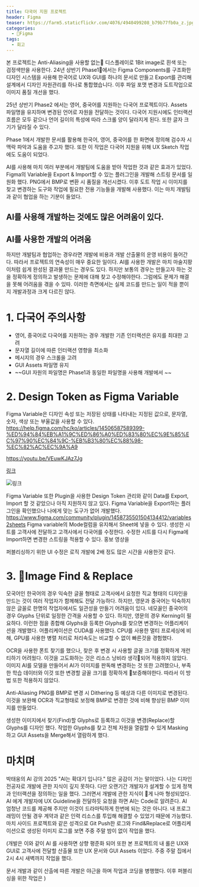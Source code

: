 ```yaml
---
title: 다국어 지원 프로젝트
header: Figma
teaser: https://farm5.staticflickr.com/4076/4940499208_b79b77fb0a_z.jpg
categories:
  - Figma
tags:
  - 회고
---
```

본 프로젝트는 Anti-Aliasing을 사용할 없는 디스플레이로 1Bit image로 흰색 또는 검정색만을 사용한다. 
24년 상반기 Phase1에서는  Figma Components를 구조화한 디자인 시스템을 사용해 한국어로 UX와 GUI를 하나의 문서로 만들고 Export를 관리해 설계에서 디자인 자원관리를 하나로 통합했습니다. 이후 파일 포맷 변경과 도트작업으로 이미지 품질 개선을 했다.

25년 상반기 Phase2 에서는 영어, 중국어를 지원하는 다국어 프로젝트이다. Assets 파일명을 유지하며 변경된 언어로 자원을 전달하는 것이다. 다국어 지원시에도 인터랙션 흐름은 모두 같으나 언어 길이의 특성에 따라 스크롤 양이 달라지게 된다. 또한 글자 크기가 달라질 수 있다. 

Phase 1에서 개발한 문서를 활용해 한국어, 영어, 중국어를 한 화면에 정의해 검수자 시 맥락 파악과 도움을 주고자 했다. 또한 이 작업은 다국어 지원을 위해 UX Sketch 작업에도 도움이 되었다. 

AI를 사용해 마치 여러 부분에서 개발팀에 도움을 받아 작업한 것과 같은 효과가 있었다. Figma의 Variable을 Export & Import할 수 있는 플러그인을 개발해 스트링 문서를 일원화 했다.
PNG에서 BMP로 변환 시 품질을 개선시켰다. 이후 도트 작업 시 이미지를 찾고 변경하는 도구와 작업에 필요한 전용 기능들을  개발해 사용했다. 이는 마치 개발팀과 같이 협업을 하는 기분이 들었다. 


## AI를 사용해 개발하는 것에도 많은 어려움이 있다.
## AI를 사용한 개발의 어려움

하지만 개발팀과 협업하는 경우라면 개발에 비용과 개발 산출물의 운영 비용이 들어간다. 따라서 프로젝트의 연속성이 매우 중요한 일이다. 
AI를 사용한 개발은 마치  마술지팡이처럼 쉽게 완성된 결과물 만드는 경우도 있다. 하지만 보통의 경우는 만들고자  하는 것을 정확하게 정의하고 발생하는 문제에 대해 찾고 수정해야한다. 그럼에도 문제가 해결을 못해 어려움을 겪을 수 있따. 이러한 측면에서는 실제 코드를 만드는 일이 적을 뿐이지 개발과정과 크게 다르진 않다. 



# 1. 다국어 주의사항
- 영어, 중국어로 다국어를 지원하는 경우 개발한 기존 인터랙션은 유지를 최대한 고려
- 문자열 길이에 따른 인터랙션 영향을 최소화
- 메시지의 경우 스크롤을 고려
- GUI Assets 파일명 유지
- ~~GUI 자원의 파일명은 Phase1과 동일한 파일명을 사용해 개발에서 ~~

# 2. Design Token as Figma Variable
Figma Variable은 디자인 속성 또는 저장된 상태를 나타내는 지정된 값으로, 문자열, 숫자, 색상 또는 부울값을 사용할 수 있다. 
https://help.figma.com/hc/ko/articles/14506587589399-%ED%94%84%EB%A1%9C%ED%86%A0%ED%83%80%EC%9E%85%EC%97%90%EC%84%9C-%EB%B3%80%EC%88%98-%EC%82%AC%EC%9A%A9

https://youtu.be/VEuwKJAz7Jg

[링크](https://help.figma.com/hc/en-us/articles/15145852043927-Create-and-manage-variables)

![링크](assets/images/Create%20and%20manage%20variables%20–%20Figma%20Learn%20-%20Help%20Center_000002.png)


Figma Variable 또한 Plugin을 사용한 Design Token 관리와 같이 Data를 Export, Import 할 것 같았으나 아직 지원하지 않고 있다. Figma Variable을 Export하는 플러그인을 확인했으나 나에게 맞는 도구가 없어 개발했다. 
https://www.figma.com/community/plugin/1458735501504134412/variables2sheets
Figma variable의 Mode컬럼을 유지해서 Sheet에 넣을 수 있다. 생성한 시트를 고객사에 전달하고 고객사에서 다국어를 수정한다. 수정한 시트를 다시 Figma에 Import하면 변경한 스트링을 적용할 수 있다. 홍보 영상을

퍼블리싱하기 위한 UI 수정은 로직 개발에 2배 정도 많은 시간을 사용한것 같다.


# 3. Image Find & Replace
모국어인 한국어의 경우 익숙한 글꼴 형태로 고객사에서 요청한 직교 형태의 디자인을 만드는 것이 여러 작업자가 함께해도 전달 가능하다. 
하지만, 영문과 중국어는 익숙하지 않은 글꼴로 한명의 작업자에서도 일관성을 만들기 어려움이 있다. 네모꼴인 중국어의 경우 Glyphs 단위로 일정한 간격을 사용할 수 있다. 하지만, 영문의 경우 Kerning이 필요하다. 이런한 점을 종합해 Glyphs을 등록한 Glyphs를 찾으면 변경하는 어플리케이션을 개발했다.
어플리케이션은 CUDA를 사용했다. CPU를 사용한 멀티 프로세싱에 비해,  GPU를 사용한 병렬 처리로 처리속도는 비교할 수 없이 빠른것을 경험했다. 

OCR을 사용한 폰트 찾기를 했으나, 찾은 후 변경 시 사용할 글꼴 크기를 정확하게 개런티하기 어려웠다. 이것을 고도화하는 것은 리소스 낭비라 생각되어 적용하지 않았다.
이미지 AI를 모델을 만들어서 AI가 이미지를 판독해 변경하는 것 또한 고려했으나, 부족한 학습 데이터와 이것 또한 변경할 글꼴 크기를 정확하게 보증해야한다. 따라서 이 방법 또한 적용하지 않았다.

Anti-Aliasing PNG를 BMP로 변경 시 Dithering 등 예상과 다른 이미지로 변경된다. 이것을 보완해 OCR과 직교형태로 보정해 BMP로 변경한 것에 비해 향상된 BMP 이미지를 만들었다.

생성한 이미지에서 찾기(Find)할 Glyphs로 등록하고 이것을 변경(Replace)할 Glyphs를 디자인 했다. 작업한 Glyphs를 찾고 전체 자원을 열람할 수 있게 Masking하고 GUI Assets을 Merge해서 열람하게 했다.


# **마치며**
박태웅의 AI 강의 2025 "AI는 확대기 입니다." 많은 공감이 가는 말이었다. 나는 디자인 전공자로 개발에 관한 지식이 깊지 못하다. 다만 오랜기간 개발자가 설계할 수 있게 정책과 인터랙션을 정의하는 일을 했다. 그러면서 개발에 관한 지식이 게 나마 형성되었다. AI 에게 개발자에 UX Guideline을 전달하듯 요청을 하면 AI는 Code로 알려준다. AI 엄청난 코드를 제공해 주지만 이것이 드라마틱하게 한번에 되는 것은 아니다. 내 프로그래밍이 안될 경우 계약과 같은 인력 리소스를 투입해 해결할 수 있었기 때문에 가능했다. 
마치 사이드 프로젝트와 같은 성격으로 Git Push한 로그와 Find&Replace로 어플리케이션으로 생성된 이미지 로그를 보면 주중 주말 밤이 없이 작업을 했다.


(개발은 이와 같이 AI 를 사용하면 상향 평준화 되어 
또한 본 프로젝트의 내 롤은 UX와 GUI로 고객사에 전달할 산출물 또한 UX 문서와 GUI Assets 이었다. 
주중 주말 집에서 2시 4시 새벽까지 작업을 했다. 

 문서 개발과 같이 산출에 따른 개발은 야근을 하며 작업과 코딩을 병행했다. 이후 퍼블리싱을 위한 작업은 )